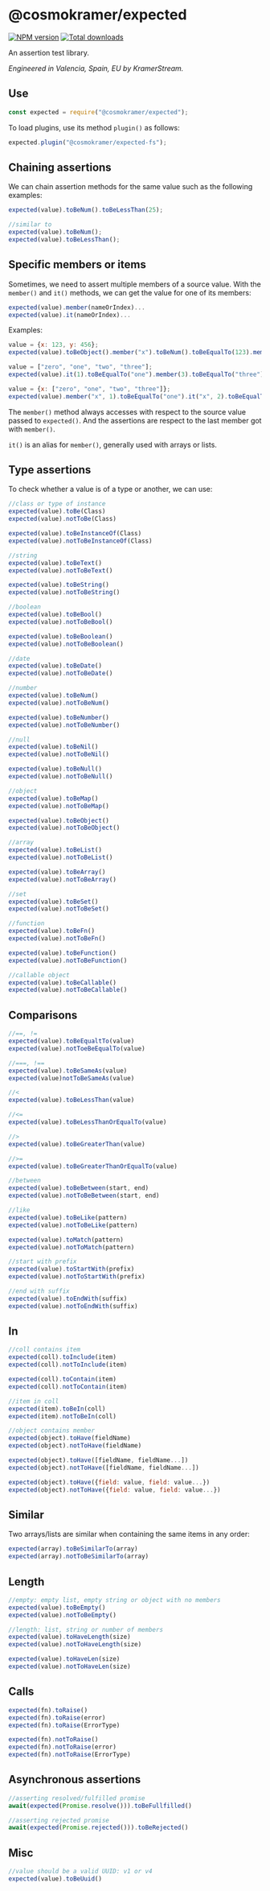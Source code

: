 # @cosmokramer/expected

[![NPM version](https://img.shields.io/npm/v/@cosmokramer/expected.svg)](https://npmjs.org/package/@cosmokramer/expected)
[![Total downloads](https://img.shields.io/npm/dt/@cosmokramer/expected.svg)](https://npmjs.org/package/@cosmokramer/expected)

An assertion test library.

*Engineered in Valencia, Spain, EU by KramerStream.*

## Use

```javascript
const expected = require("@cosmokramer/expected");
```

To load plugins, use its method `plugin()` as follows:

```javascript
expected.plugin("@cosmokramer/expected-fs");
```

## Chaining assertions

We can chain assertion methods for the same value such as the following examples:

```javascript
expected(value).toBeNum().toBeLessThan(25);

//similar to
expected(value).toBeNum();
expected(value).toBeLessThan();
```

## Specific members or items

Sometimes, we need to assert multiple members of a source value.
With the `member()` and `it()` methods, we can get the value for one of its members:

```javascript
expected(value).member(nameOrIndex)...
expected(value).it(nameOrIndex)...
```

Examples:

```javascript
value = {x: 123, y: 456};
expected(value).toBeObject().member("x").toBeNum().toBeEqualTo(123).member("y").toBeNum();

value = ["zero", "one", "two", "three"];
expected(value).it(1).toBeEqualTo("one").member(3).toBeEqualTo("three");

value = {x: ["zero", "one", "two", "three"]};
expected(value).member("x", 1).toBeEqualTo("one").it("x", 2).toBeEqualTo("two");
```

The `member()` method always accesses with respect to the source value passed to `expected()`.
And the assertions are respect to the last member got with `member()`.

`it()` is an alias for `member()`, generally used with arrays or lists.

## Type assertions

To check whether a value is of a type or another, we can use:

```javascript
//class or type of instance
expected(value).toBe(Class)
expected(value).notToBe(Class)

expected(value).toBeInstanceOf(Class)
expected(value).notToBeInstanceOf(Class)

//string
expected(value).toBeText()
expected(value).notToBeText()

expected(value).toBeString()
expected(value).notToBeString()

//boolean
expected(value).toBeBool()
expected(value).notToBeBool()

expected(value).toBeBoolean()
expected(value).notToBeBoolean()

//date
expected(value).toBeDate()
expected(value).notToBeDate()

//number
expected(value).toBeNum()
expected(value).notToBeNum()

expected(value).toBeNumber()
expected(value).notToBeNumber()

//null
expected(value).toBeNil()
expected(value).notToBeNil()

expected(value).toBeNull()
expected(value).notToBeNull()

//object
expected(value).toBeMap()
expected(value).notToBeMap()

expected(value).toBeObject()
expected(value).notToBeObject()

//array
expected(value).toBeList()
expected(value).notToBeList()

expected(value).toBeArray()
expected(value).notToBeArray()

//set
expected(value).toBeSet()
expected(value).notToBeSet()

//function
expected(value).toBeFn()
expected(value).notToBeFn()

expected(value).toBeFunction()
expected(value).notToBeFunction()

//callable object
expected(value).toBeCallable()
expected(value).notToBeCallable()
```

## Comparisons

```javascript
//==, !=
expected(value).toBeEqualtTo(value)
expected(value).notToeBeEqualTo(value)

//===, !==
expected(value).toBeSameAs(value)
expected(value)notToBeSameAs(value)

//<
expected(value).toBeLessThan(value)

//<=
expected(value).toBeLessThanOrEqualTo(value)

//>
expected(value).toBeGreaterThan(value)

//>=
expected(value).toBeGreaterThanOrEqualTo(value)

//between
expected(value).toBeBetween(start, end)
expected(value).notToBeBetween(start, end)

//like
expected(value).toBeLike(pattern)
expected(value).notToBeLike(pattern)

expected(value).toMatch(pattern)
expected(value).notToMatch(pattern)

//start with prefix
expected(value).toStartWith(prefix)
expected(value).notToStartWith(prefix)

//end with suffix
expected(value).toEndWith(suffix)
expected(value).notToEndWith(suffix)
```

## In

```javascript
//coll contains item
expected(coll).toInclude(item)
expected(coll).notToInclude(item)

expected(coll).toContain(item)
expected(coll).notToContain(item)

//item in coll
expected(item).toBeIn(coll)
expected(item).notToBeIn(coll)

//object contains member
expected(object).toHave(fieldName)
expected(object).notToHave(fieldName)

expected(object).toHave([fieldName, fieldName...])
expected(object).notToHave([fieldName, fieldName...])

expected(object).toHave({field: value, field: value...})
expected(object).notToHave({field: value, field: value...})
```

## Similar

Two arrays/lists are similar when containing the same items in any order:

```javascript
expected(array).toBeSimilarTo(array)
expected(array).notToBeSimilarTo(array)
```

## Length

```javascript
//empty: empty list, empty string or object with no members
expected(value).toBeEmpty()
expected(value).notToBeEmpty()

//length: list, string or number of members
expected(value).toHaveLength(size)
expected(value).notToHaveLength(size)

expected(value).toHaveLen(size)
expected(value).notToHaveLen(size)
```

## Calls

```javascript
expected(fn).toRaise()
expected(fn).toRaise(error)
expected(fn).toRaise(ErrorType)

expected(fn).notToRaise()
expected(fn).notToRaise(error)
expected(fn).notToRaise(ErrorType)
```

## Asynchronous assertions

```javascript
//asserting resolved/fulfilled promise
await(expected(Promise.resolve())).toBeFullfilled()

//asserting rejected promise
await(expected(Promise.rejected())).toBeRejected()
```

## Misc

```javascript
//value should be a valid UUID: v1 or v4
expected(value).toBeUuid()
```
